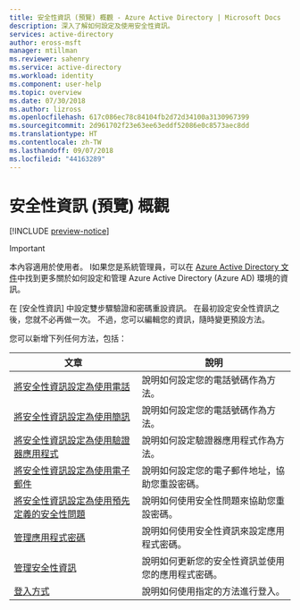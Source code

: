 ```yaml
---
title: 安全性資訊 (預覽) 概觀 - Azure Active Directory | Microsoft Docs
description: 深入了解如何設定及使用安全性資訊。
services: active-directory
author: eross-msft
manager: mtillman
ms.reviewer: sahenry
ms.service: active-directory
ms.workload: identity
ms.component: user-help
ms.topic: overview
ms.date: 07/30/2018
ms.author: lizross
ms.openlocfilehash: 617c086ec78c84104fb2d72d34100a3130967399
ms.sourcegitcommit: 2d961702f23e63ee63eddf52086e0c8573aec8dd
ms.translationtype: HT
ms.contentlocale: zh-TW
ms.lasthandoff: 09/07/2018
ms.locfileid: "44163289"
---
```

# <a name="security-info-preview-overview"></a>安全性資訊 (預覽) 概觀

[!INCLUDE [preview-notice](../../../includes/active-directory-end-user-preview-notice-security-info.md)]

>[!Important]
>本內容適用於使用者。 I如果您是系統管理員，可以在 [Azure Active Directory 文件](https://docs.microsoft.com/azure/active-directory)中找到更多關於如何設定和管理 Azure Active Directory (Azure AD) 環境的資訊。

在 [安全性資訊] 中設定雙步驟驗證和密碼重設資訊。 在最初設定安全性資訊之後，您就不必再做一次。 不過，您可以編輯您的資訊，隨時變更預設方法。

您可以新增下列任何方法，包括：

|文章 |說明 |
|------|------------|
|[將安全性資訊設定為使用電話](security-info-setup-phone-number.md)| 說明如何設定您的電話號碼作為方法。|
|[將安全性資訊設定為使用簡訊](security-info-setup-text-msg.md)|說明如何設定您的電話號碼作為方法。|
|[將安全性資訊設定為使用驗證器應用程式](security-info-setup-auth-app.md)|說明如何設定驗證器應用程式作為方法。|
|[將安全性資訊設定為使用電子郵件](security-info-setup-email.md)|說明如何設定您的電子郵件地址，協助您重設密碼。|
|[將安全性資訊設定為使用預先定義的安全性問題](security-info-setup-questions.md)|說明如何使用安全性問題來協助您重設密碼。|
|[管理應用程式密碼](security-info-app-passwords.md)|說明如何使用安全性資訊來設定應用程式密碼。|
|[管理安全性資訊](security-info-manage-settings.md)|說明如何更新您的安全性資訊並使用您的應用程式密碼。|
|[登入方式](user-help-sign-in.md)|說明如何使用指定的方法進行登入。|